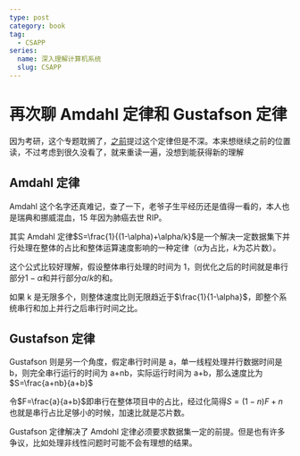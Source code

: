 ```yaml
---
type: post
category: book
tag:
  - CSAPP
series:
  name: 深入理解计算机系统
  slug: CSAPP
---
```


# 再次聊 Amdahl 定律和 Gustafson 定律

因为考研，这个专题耽搁了，[之前](/book/2021/07/27/Amdahl定律.html)提过这个定律但是不深。本来想继续之前的位置读，不过考虑到很久没看了，就来重读一遍，没想到能获得新的理解

## Amdahl 定律

Amdahl 这个名字还真难记，查了一下，老爷子生平经历还是值得一看的，本人也是瑞典和挪威混血，15 年因为肺癌去世 RIP。

其实 Amdahl 定律$S=\frac{1}{(1-\alpha)+\alpha/k}$是一个解决一定数据集下并行处理在整体的占比和整体运算速度影响的一种定律（$\alpha$为占比，$k$为芯片数）。

这个公式比较好理解，假设整体串行处理的时间为 1，则优化之后的时间就是串行部分$1-\alpha$和并行部分$\alpha/k$的和。

如果 k 是无限多个，则整体速度比则无限趋近于$\frac{1}{1-\alpha}$，即整个系统串行和加上并行之后串行时间之比。

## Gustafson 定律

Gustafson 则是另一个角度，假定串行时间是 a，单一线程处理并行数据时间是 b，则完全串行运行的时间为 a+nb，实际运行时间为 a+b，那么速度比为$S=\frac{a+nb}{a+b}$

令$F=\frac{a}{a+b}$即串行在整体项目中的占比，经过化简得$S=(1-n)F+n$也就是串行占比足够小的时候，加速比就是芯片数。

Gustafson 定律解决了 Amdohl 定律必须要求数据集一定的前提。但是也有许多争议，比如处理非线性问题时可能不会有理想的结果。
